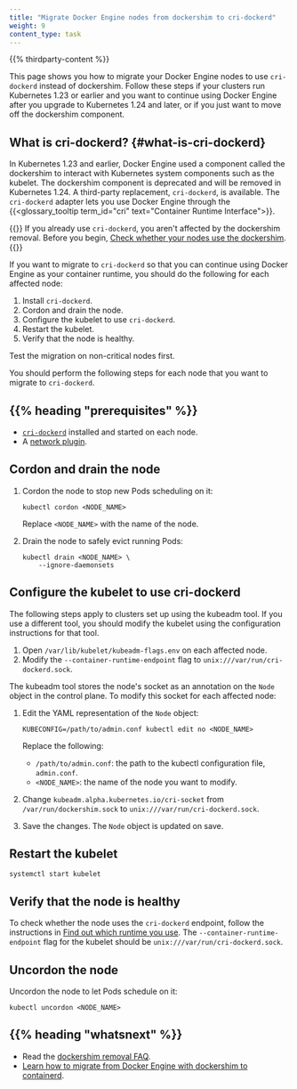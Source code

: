 ```yaml
---
title: "Migrate Docker Engine nodes from dockershim to cri-dockerd"
weight: 9
content_type: task 
---
```


{{% thirdparty-content %}}

This page shows you how to migrate your Docker Engine nodes to use `cri-dockerd`
instead of dockershim. Follow these steps if your clusters run Kubernetes 1.23
or earlier and you want to continue using Docker Engine after
you upgrade to Kubernetes 1.24 and later, or if you just want to move off the
dockershim component.

## What is cri-dockerd? {#what-is-cri-dockerd}

In Kubernetes 1.23 and earlier, Docker Engine used a component called the
dockershim to interact with Kubernetes system components such as the kubelet.
The dockershim component is deprecated and will be removed in Kubernetes 1.24. A
third-party replacement, `cri-dockerd`, is available. The `cri-dockerd` adapter
lets you use Docker Engine through the {{<glossary_tooltip term_id="cri" text="Container Runtime Interface">}}.

{{<note>}}
If you already use `cri-dockerd`, you aren't affected by the dockershim removal.
Before you begin, [Check whether your nodes use the dockershim](/docs/tasks/administer-cluster/migrating-from-dockershim/find-out-runtime-you-use/).
{{</note>}}

If you want to migrate to `cri-dockerd` so that you can continue using Docker
Engine as your container runtime, you should do the following for each affected
node: 

1.  Install `cri-dockerd`.
1.  Cordon and drain the node.
1.  Configure the kubelet to use `cri-dockerd`. 
1.  Restart the kubelet.
1.  Verify that the node is healthy.

Test the migration on non-critical nodes first.

You should perform the following steps for each node that you want to migrate
to `cri-dockerd`.

## {{% heading "prerequisites" %}}

*   [`cri-dockerd`](https://github.com/mirantis/cri-dockerd#build-and-install)
    installed and started on each node.
*   A [network plugin](/docs/concepts/extend-kubernetes/compute-storage-net/network-plugins/).

## Cordon and drain the node

1.  Cordon the node to stop new Pods scheduling on it:

    ```shell
    kubectl cordon <NODE_NAME>
    ```
    Replace `<NODE_NAME>` with the name of the node.

1.  Drain the node to safely evict running Pods: 

    ```shell
    kubectl drain <NODE_NAME> \
        --ignore-daemonsets
    ```

## Configure the kubelet to use cri-dockerd

The following steps apply to clusters set up using the kubeadm tool. If you use
a different tool, you should modify the kubelet using the configuration
instructions for that tool.

1.  Open `/var/lib/kubelet/kubeadm-flags.env` on each affected node.
1.  Modify the `--container-runtime-endpoint` flag to
    `unix:///var/run/cri-dockerd.sock`.

The kubeadm tool stores the node's socket as an annotation on the `Node` object
in the control plane. To modify this socket for each affected node:  

1.  Edit the YAML representation of the `Node` object:

    ```shell
    KUBECONFIG=/path/to/admin.conf kubectl edit no <NODE_NAME>
    ```
    Replace the following:
    
    *   `/path/to/admin.conf`: the path to the kubectl configuration file,
        `admin.conf`.
    *   `<NODE_NAME>`: the name of the node you want to modify.

1.  Change `kubeadm.alpha.kubernetes.io/cri-socket` from
    `/var/run/dockershim.sock` to `unix:///var/run/cri-dockerd.sock`.
1.  Save the changes. The `Node` object is updated on save.

## Restart the kubelet

```shell
systemctl start kubelet
```

## Verify that the node is healthy

To check whether the node uses the `cri-dockerd` endpoint, follow the
instructions in [Find out which runtime you use](/docs/tasks/administer-cluster/migrating-from-dockershim/find-out-runtime-you-use/).
The `--container-runtime-endpoint` flag for the kubelet should be `unix:///var/run/cri-dockerd.sock`.

## Uncordon the node

Uncordon the node to let Pods schedule on it: 

```shell
kubectl uncordon <NODE_NAME>
```

## {{% heading "whatsnext" %}}

*   Read the [dockershim removal FAQ](/dockershim/).
*   [Learn how to migrate from Docker Engine with dockershim to containerd](/docs/tasks/administer-cluster/migrating-from-dockershim/change-runtime-containerd/).
